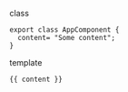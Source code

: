 
class
```
export class AppComponent {
  content= "Some content";
}
```

template
```
{{ content }}
```